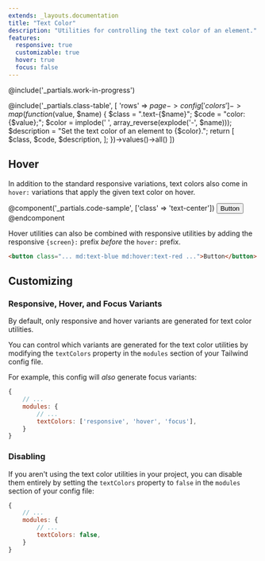 ```yaml
---
extends: _layouts.documentation
title: "Text Color"
description: "Utilities for controlling the text color of an element."
features:
  responsive: true
  customizable: true
  hover: true
  focus: false
---
```


@include('_partials.work-in-progress')

@include('_partials.class-table', [
  'rows' => $page->config['colors']->map(function ($value, $name) {
    $class = ".text-{$name}";
    $code = "color: {$value};";
    $color = implode(' ', array_reverse(explode('-', $name)));
    $description = "Set the text color of an element to {$color}.";
    return [
      $class,
      $code,
      $description,
    ];
  })->values()->all()
])

## Hover

In addition to the standard responsive variations, text colors also come in `hover:` variations that apply the given text color on hover.

@component('_partials.code-sample', ['class' => 'text-center'])
<button class="text-blue-dark hover:text-red-dark border-2 border-blue hover:border-red bg-transparent py-2 px-4 font-semibold rounded">
  Button
</button>
@endcomponent

Hover utilities can also be combined with responsive utilities by adding the responsive `{screen}:` prefix *before* the `hover:` prefix.

```html
<button class="... md:text-blue md:hover:text-red ...">Button</button>
```

## Customizing

### Responsive, Hover, and Focus Variants

By default, only responsive and hover variants are generated for text color utilities.

You can control which variants are generated for the text color utilities by modifying the `textColors` property in the `modules` section of your Tailwind config file.

For example, this config will _also_ generate focus variants:

```js
{
    // ...
    modules: { 
        // ...
        textColors: ['responsive', 'hover', 'focus'],
    }
}
```

### Disabling

If you aren't using the text color utilities in your project, you can disable them entirely by setting the `textColors` property to `false` in the `modules` section of your config file:

```js
{
    // ...
    modules: {
        // ...
        textColors: false,
    }
}
```
